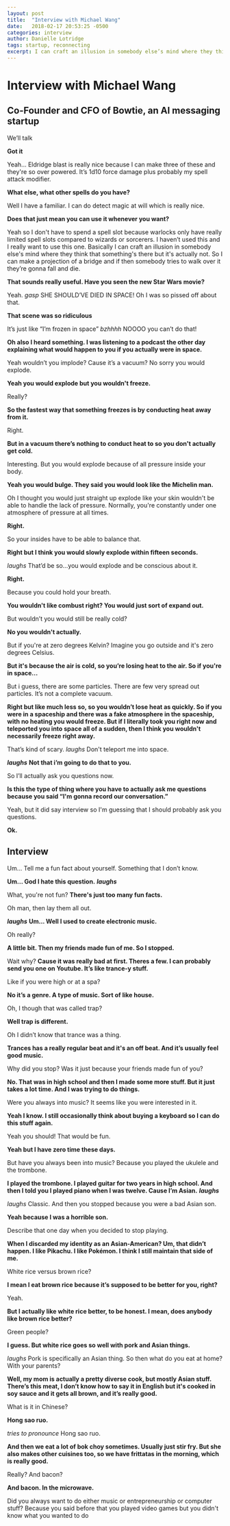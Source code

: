 ```yaml
---
layout: post
title:  "Interview with Michael Wang"
date:   2018-02-17 20:53:25 -0500
categories: interview
author: Danielle Lotridge
tags: startup, reconnecting
excerpt: I can craft an illusion in somebody else’s mind where they think that something’s there but it’s actually not.
---
```


# Interview with Michael Wang
## Co-Founder and CFO of Bowtie, an AI messaging startup

We’ll talk

**Got it**

Yeah... Eldridge blast is really nice because I can make three of these and they're so over powered. It’s 1d10 force damage plus probably my spell attack modifier.

**What else, what other spells do you have?**

Well I have a familiar. I can do detect magic at will which is really nice.

**Does that just mean you can use it whenever you want?**

Yeah so I don't have to spend a spell slot because warlocks only have really limited spell slots compared to wizards or sorcerers. I haven’t used this and I really want to use this one. Basically I can craft an illusion in somebody else's mind where they think that something's there but it's actually not. So I can make a projection of a bridge and if then somebody tries to walk over it they’re gonna fall and die.

**That sounds really useful. Have you seen the new Star Wars movie?**

Yeah. *gasp* SHE SHOULD’VE DIED IN SPACE! Oh I was so pissed off about that.

**That scene was so ridiculous**

It’s just like “I’m frozen in space” *bzhhhh* NOOOO you can’t do that!

**Oh also I heard something. I was listening to a podcast the other day explaining what would happen to you if you actually were in space.**

Yeah wouldn’t you implode? Cause it’s a vacuum? No sorry you would explode.

**Yeah you would explode but you wouldn't freeze.**

Really?

**So the fastest way that something freezes is by conducting heat away from it.**

Right.

**But in a vacuum there’s nothing to conduct heat to so you don't actually get cold.**

Interesting. But you would explode because of all pressure inside your body.

**Yeah you would bulge. They said you would look like the Michelin man.**

Oh I thought you would just straight up explode like your skin wouldn't be able to handle the lack of pressure. Normally, you're constantly under one atmosphere of pressure at all times.

**Right.**

So your insides have to be able to balance that.

**Right but I think you would slowly explode within fifteen seconds.**

*laughs* That’d be so...you would explode and be conscious about it.

**Right.**

Because you could hold your breath.

**You wouldn't like combust right? You would just sort of expand out.**

But wouldn’t you would still be really cold?

**No you wouldn't actually.**

But if you're at zero degrees Kelvin? Imagine you go outside and it's zero degrees Celsius.

**But it's because the air is cold, so you’re losing heat to the air.  So if you're in space...**

But i guess, there are some particles. There are few very spread out particles. It’s not a complete vacuum.

**Right but like much less so, so you wouldn’t lose heat as quickly. So if you were in a spaceship and there was a fake atmosphere in the spaceship, with no heating you would freeze. But if I literally took you right now and teleported you into space all of a sudden, then I think you wouldn't necessarily freeze right away.**

That’s kind of scary. *laughs* Don't teleport me into space.

***laughs*** **Not that i’m going to do that to you.**

So I’ll actually ask you questions now.

**Is this the type of thing where you have to actually ask me questions because you said “I'm gonna record our conversation.”**

Yeah, but it did say interview so I'm guessing that I should probably ask you questions.

**Ok.**

## Interview

Um... Tell me a fun fact about yourself. Something that I don’t know.

**Um... God I hate this question.** ***laughs***

What, you're not fun?
**There's just too many fun facts.**

Oh man, then lay them all out.

***laughs*** **Um... Well I used to create electronic music.**

Oh really?

**A little bit. Then my friends made fun of me. So I stopped.**

Wait why?
**Cause it was really bad at first. Theres a few. I can probably send you one on Youtube. It’s like trance-y stuff.**

Like if you were high or at a spa?

**No it’s a genre. A type of music. Sort of like house.**

Oh, I though that was called trap?

**Well trap is different.**


Oh I didn’t know that trance was a thing.

**Trances has a really regular beat and it's an off beat. And it’s usually feel good music.**

Why did you stop? Was it just because your friends made fun of you?

**No. That was in high school and then I made some more stuff. But it just takes a lot time. And I was trying to do things.**

Were you always into music? It seems like you were interested in it.

**Yeah I know. I still occasionally think about buying a keyboard so I can do this stuff again.**

Yeah you should! That would be fun.

**Yeah but I have zero time these days.**

But have you always been into music? Because you played the ukulele and the trombone.

**I played the trombone. I played guitar for two years in high school. And then I told you I played piano when I was twelve. Cause I’m Asian.** ***laughs***

*laughs* Classic. And then you stopped because you were a bad Asian son.

**Yeah because I was a horrible son.**

Describe that one day when you decided to stop playing.

**When I discarded my identity as an Asian-American? Um, that didn’t happen. I like Pikachu. I like Pokémon. I think I still maintain that side of me.**

White rice versus brown rice?

**I mean I eat brown rice because it’s supposed to be better for you, right?**

Yeah.

**But I actually like white rice better, to be honest. I mean, does anybody like brown rice better?**

Green people?

**I guess. But white rice goes so well with pork and Asian things.**

*laughs* Pork is specifically an Asian thing. So then what do you eat at home? With your parents?

**Well, my mom is actually a pretty diverse cook, but mostly Asian stuff. There’s this meat, I don’t know how to say it in English but it's cooked in soy sauce and it gets all brown, and it’s really good.**

What is it in Chinese?

**Hong sao ruo.**

*tries to pronounce* Hong sao ruo.

**And then we eat a lot of bok choy sometimes. Usually just stir fry. But she also makes other cuisines too, so we have frittatas in the morning, which is really good.**

Really? And bacon?

**And bacon. In the microwave.**

Did you always want to do either music or entrepreneurship or computer stuff? Because you said before that you played video games but you didn't know what you wanted to do
